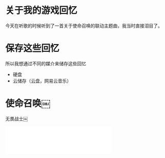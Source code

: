 # 关于我的游戏回忆

今天在听歌的时候听到了一首关于使命召唤的联动主题曲，我当时直接泪目了。

# 保存这些回忆
所以我想通过不同的媒介来储存这些回忆

- 硬盘
- 云储存（云盘，网易云音乐）

# 使命召唤￼
无畏战士￼

<iframe frameborder=“no” border=“0” marginwidth=“0” marginheight=“0” width=330 height=86 src=“//music.163.com/outchain/player?type=2&id= 2601211314&auto=1&height=66”></iframe>